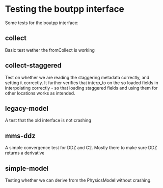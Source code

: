 Testing the boutpp interface
=============================

Some tests for the boutpp interface:


collect
-------
Basic test wether the fromCollect is working

collect-staggered
-----------------
Test on whether we are reading the staggering metadata correctly, and
setting it correctly. It further verifies that interp_to on the so
loaded fields in interpolating correctly - so that loading staggered
fields and using them for other locations works as intended.

legacy-model
------------
A test that the old interface is not crashing

mms-ddz
-------
A simple convergence test for DDZ and C2.
Mostly there to make sure DDZ returns a derivative

simple-model
-----------
Testing whether we can derive from the PhysicsModel without crashing.
